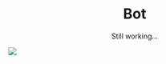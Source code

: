 <h1 align="center">Bot</h1>

<p align="center">
    Still working...<br>
</p>

<img src="https://cdn.discordapp.com/attachments/757379958568910898/757746055197491230/miris.gif"><br>
